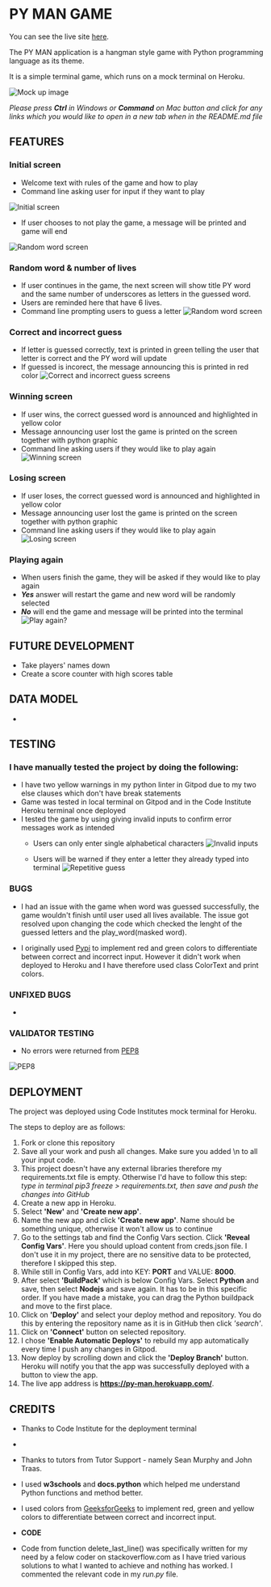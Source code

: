 # **PY MAN GAME**

You can see the live site [here](https://py-man.herokuapp.com/).

The PY MAN application is a hangman style game with Python programming language as its theme. 

It is a simple terminal game, which runs on a mock terminal on Heroku.

![Mock up image](assets/images/mockup.JPG)

*Please press **Ctrl** in Windows or **Command** on Mac button and click for any links which you would like to open in a new tab when in the README.md file*

## **FEATURES**
###  **Initial screen**
- Welcome text with rules of the game and how to play
- Command line asking user for input if they want to play

![Initial screen](assets/images/initial_screen.JPG)

- If user chooses to not play the game, a message will be printed and game will end

![Random word screen](assets/images/no_play.JPG)


###  **Random word & number of lives**
- If user continues in the game, the next screen will show title PY word and the same number of underscores as letters in the guessed word.
- Users are reminded here that have 6 lives.
- Command line prompting users to guess a letter
![Random word screen](assets/images/random_word_screen.JPG)

### **Correct and incorrect guess**
- If letter is guessed correctly, text is printed in green telling the user that letter is correct and the PY word will update
- If guessed is incorect, the message announcing this is printed in red color
![Correct and incorrect guess screens](assets/images/correct_incorrect_guesses.JPG)

### **Winning screen**
- If user wins, the correct guessed word is announced and highlighted in yellow color
- Message announcing user lost the game is printed on the screen together with python graphic
- Command line asking users if they would like to play again
![Winning screen](assets/images/winning_screen.JPG)

### **Losing screen**
- If user loses, the correct guessed word is announced and highlighted in yellow color
- Message announcing user lost the game is printed on the screen together with python graphic
- Command line asking users if they would like to play again
![Losing screen](assets/images/losing_screen.JPG)

### **Playing again**
- When users finish the game, they will be asked if they would like to play again
- ***Yes*** answer will restart the game and new word will be randomly selected
- ***No*** will end the game and message will be printed into the terminal
![Play again?](assets/images/play_again_no.JPG)

## **FUTURE DEVELOPMENT**
- Take players' names down
- Create a score counter with high scores table

## **DATA MODEL**
- 

## **TESTING**

### I have manually tested the project by doing the following:

- I have two yellow warnings in my python linter in Gitpod due to my two else clauses which don't have break statements
- Game was tested in local terminal on Gitpod and in the Code Institute Heroku terminal once deployed
- I tested the game by using giving invalid inputs to confirm error messages work as intended
    - Users can only enter single alphabetical characters
    ![Invalid inputs](assets/images/invalid_input.JPG)

    - Users will be warned if they enter a letter they already typed into terminal
    ![Repetitive guess](assets/images/repetitive_guess.JPG)


### **BUGS**

-   I had an issue with the game when word was guessed successfully, the game wouldn't finish until user used all lives available. The issue got resolved upon changing the code which checked the lenght of the guessed letters and the play_word(masked word). 

- I originally used [Pypi](https://pypi.org/project/colorama/) to implement red and green colors to differentiate between correct and incorrect input. However it didn't work when deployed to Heroku and I have therefore used class ColorText and print colors. 

### **UNFIXED BUGS**
-   

### **VALIDATOR TESTING**
- No errors were returned from [PEP8](http://pep8online.com/)

![PEP8](assets/images/PEP8_linter.JPG)

## **DEPLOYMENT**

The project was deployed using Code Institutes mock terminal for Heroku.

The steps to deploy are as follows:
1. Fork or clone this repository
2. Save all your work and push all changes. Make sure you added \n to all your input code.
3. This project doesn't have any external libraries therefore my requirements.txt file is empty. Otherwise I'd have to follow this step: 
    *type in terminal pip3 freeze > requirements.txt, then save and push the changes into GitHub*
4. Create a new app in Heroku.
5. Select **'New'** and **'Create new app'**.
6. Name the new app and click **'Create new app'**. Name should be something unique, otherwise it won't allow us to continue
7. Go to the settings tab and find the Config Vars section. Click **'Reveal Config Vars'**. Here you should upload content from creds.json file. I don't use it in my project, there are no sensitive data to be protected, therefore I skipped this step.
8. While still in Config Vars, add into KEY: **PORT** and VALUE: **8000**. 
9. After select **'BuildPack'** which is below Config Vars. Select **Python** and save, then select **Nodejs** and save again. It has to be in this specific order. If you have made a mistake, you can drag the Python buildpack and move to the first place. 
10. Click on **'Deploy'** and select your deploy method and repository. You do this by entering the repository name as it is in GitHub then click *'search'*.
11. Click on **'Connect'** button on selected repository.
12. I chose **'Enable Automatic Deploys'** to rebuild my app automatically every time I push any changes in Gitpod.
13. Now deploy by scrolling down and click the **'Deploy Branch'** button. Heroku will notify you that the app was successfully deployed with a button to view the app.
14. The live app address is **https://py-man.herokuapp.com/**.


## **CREDITS**
- Thanks to Code Institute for the deployment terminal
- 
- Thanks to tutors from Tutor Support - namely Sean Murphy and John Traas.

- I used **w3schools** and **docs.python** which helped me understand Python functions and method better. 

- I used colors from [GeeksforGeeks](https://www.geeksforgeeks.org/print-colors-python-terminal/) to implement red, green and yellow colors to differentiate between correct and incorrect input. 

- **CODE**

- Code from function delete_last_line() was specifically written for my need by a felow coder on stackoverflow.com as I have tried various solutions to what I wanted to achieve and nothing has worked. I commented the relevant code in my *run.py* file.
 